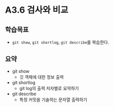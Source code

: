 # A3.6 검사와 비교

## 학습목표
- `git show`, `git shortlog`, `git describe`를 복습한다.

## 요약
- git show
   - 깃 객체에 대한 정보 출력
- git shortlog
   - git log의 출력 저자별로 요약하기
- git describe
   - 특정 커밋을 기술하는 문자열 출력하기
